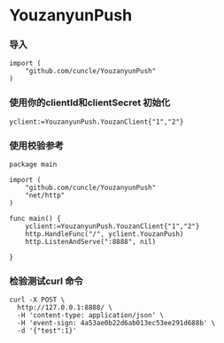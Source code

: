 # YouzanyunPush 

### 导入 

```
import (
	"github.com/cuncle/YouzanyunPush"
)
```

### 使用你的clientId和clientSecret 初始化

```
yclient:=YouzanyunPush.YouzanClient{"1","2"}
```

### 使用校验参考 

```
package main

import (
	"github.com/cuncle/YouzanyunPush"
	"net/http"
)

func main() {
	yclient:=YouzanyunPush.YouzanClient{"1","2"}
	http.HandleFunc("/", yclient.YouzanPush)
	http.ListenAndServe(":8888", nil)

}

```

### 检验测试curl 命令 

```
curl -X POST \
  http://127.0.0.1:8888/ \
  -H 'content-type: application/json' \
  -H 'event-sign: 4a53ae0b22d6ab013ec53ee291d688b' \
  -d '{"test":1}'

```
